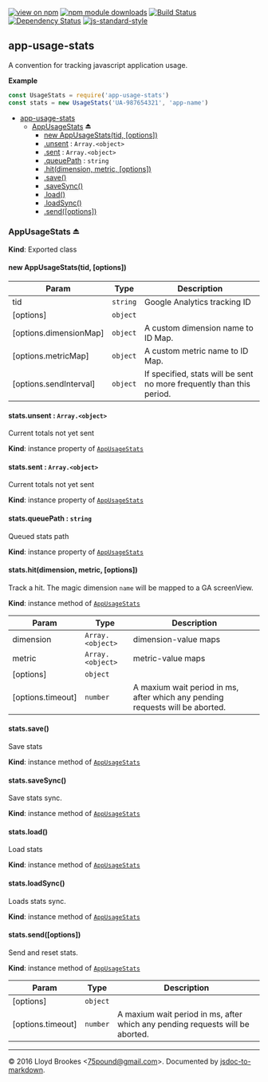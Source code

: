 [![view on npm](http://img.shields.io/npm/v/app-usage-stats.svg)](https://www.npmjs.org/package/app-usage-stats)
[![npm module downloads](http://img.shields.io/npm/dt/app-usage-stats.svg)](https://www.npmjs.org/package/app-usage-stats)
[![Build Status](https://travis-ci.org/75lb/app-usage-stats.svg?branch=master)](https://travis-ci.org/75lb/app-usage-stats)
[![Dependency Status](https://david-dm.org/75lb/app-usage-stats.svg)](https://david-dm.org/75lb/app-usage-stats)
[![js-standard-style](https://img.shields.io/badge/code%20style-standard-brightgreen.svg)](https://github.com/feross/standard)

<a name="module_app-usage-stats"></a>

## app-usage-stats
A convention for tracking javascript application usage.

**Example**  
```js
const UsageStats = require('app-usage-stats')
const stats = new UsageStats('UA-987654321', 'app-name')
```

* [app-usage-stats](#module_app-usage-stats)
    * [AppUsageStats](#exp_module_app-usage-stats--AppUsageStats) ⏏
        * [new AppUsageStats(tid, [options])](#new_module_app-usage-stats--AppUsageStats_new)
        * [.unsent](#module_app-usage-stats--AppUsageStats.AppUsageStats+unsent) : <code>Array.&lt;object&gt;</code>
        * [.sent](#module_app-usage-stats--AppUsageStats.AppUsageStats+sent) : <code>Array.&lt;object&gt;</code>
        * [.queuePath](#module_app-usage-stats--AppUsageStats.AppUsageStats+queuePath) : <code>string</code>
        * [.hit(dimension, metric, [options])](#module_app-usage-stats--AppUsageStats+hit)
        * [.save()](#module_app-usage-stats--AppUsageStats+save)
        * [.saveSync()](#module_app-usage-stats--AppUsageStats+saveSync)
        * [.load()](#module_app-usage-stats--AppUsageStats+load)
        * [.loadSync()](#module_app-usage-stats--AppUsageStats+loadSync)
        * [.send([options])](#module_app-usage-stats--AppUsageStats+send)

<a name="exp_module_app-usage-stats--AppUsageStats"></a>

### AppUsageStats ⏏
**Kind**: Exported class  
<a name="new_module_app-usage-stats--AppUsageStats_new"></a>

#### new AppUsageStats(tid, [options])

| Param | Type | Description |
| --- | --- | --- |
| tid | <code>string</code> | Google Analytics tracking ID |
| [options] | <code>object</code> |  |
| [options.dimensionMap] | <code>object</code> | A custom dimension name to ID Map. |
| [options.metricMap] | <code>object</code> | A custom metric name to ID Map. |
| [options.sendInterval] | <code>object</code> | If specified, stats will be sent no more frequently than this period. |

<a name="module_app-usage-stats--AppUsageStats.AppUsageStats+unsent"></a>

#### stats.unsent : <code>Array.&lt;object&gt;</code>
Current totals not yet sent

**Kind**: instance property of <code>[AppUsageStats](#exp_module_app-usage-stats--AppUsageStats)</code>  
<a name="module_app-usage-stats--AppUsageStats.AppUsageStats+sent"></a>

#### stats.sent : <code>Array.&lt;object&gt;</code>
Current totals not yet sent

**Kind**: instance property of <code>[AppUsageStats](#exp_module_app-usage-stats--AppUsageStats)</code>  
<a name="module_app-usage-stats--AppUsageStats.AppUsageStats+queuePath"></a>

#### stats.queuePath : <code>string</code>
Queued stats path

**Kind**: instance property of <code>[AppUsageStats](#exp_module_app-usage-stats--AppUsageStats)</code>  
<a name="module_app-usage-stats--AppUsageStats+hit"></a>

#### stats.hit(dimension, metric, [options])
Track a hit. The magic dimension `name` will be mapped to a GA screenView.

**Kind**: instance method of <code>[AppUsageStats](#exp_module_app-usage-stats--AppUsageStats)</code>  

| Param | Type | Description |
| --- | --- | --- |
| dimension | <code>Array.&lt;object&gt;</code> | dimension-value maps |
| metric | <code>Array.&lt;object&gt;</code> | metric-value maps |
| [options] | <code>object</code> |  |
| [options.timeout] | <code>number</code> | A maxium wait period in ms, after which any pending requests will be aborted. |

<a name="module_app-usage-stats--AppUsageStats+save"></a>

#### stats.save()
Save stats

**Kind**: instance method of <code>[AppUsageStats](#exp_module_app-usage-stats--AppUsageStats)</code>  
<a name="module_app-usage-stats--AppUsageStats+saveSync"></a>

#### stats.saveSync()
Save stats sync.

**Kind**: instance method of <code>[AppUsageStats](#exp_module_app-usage-stats--AppUsageStats)</code>  
<a name="module_app-usage-stats--AppUsageStats+load"></a>

#### stats.load()
Load stats

**Kind**: instance method of <code>[AppUsageStats](#exp_module_app-usage-stats--AppUsageStats)</code>  
<a name="module_app-usage-stats--AppUsageStats+loadSync"></a>

#### stats.loadSync()
Loads stats sync.

**Kind**: instance method of <code>[AppUsageStats](#exp_module_app-usage-stats--AppUsageStats)</code>  
<a name="module_app-usage-stats--AppUsageStats+send"></a>

#### stats.send([options])
Send and reset stats.

**Kind**: instance method of <code>[AppUsageStats](#exp_module_app-usage-stats--AppUsageStats)</code>  

| Param | Type | Description |
| --- | --- | --- |
| [options] | <code>object</code> |  |
| [options.timeout] | <code>number</code> | A maxium wait period in ms, after which any pending requests will be aborted. |


* * *

&copy; 2016 Lloyd Brookes \<75pound@gmail.com\>. Documented by [jsdoc-to-markdown](https://github.com/jsdoc2md/jsdoc-to-markdown).
